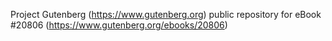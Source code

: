 Project Gutenberg (https://www.gutenberg.org) public repository for eBook #20806 (https://www.gutenberg.org/ebooks/20806)
